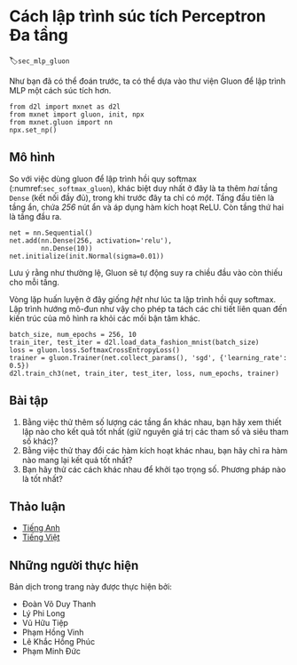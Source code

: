 <!-- ===================== Bắt đầu phần dịch===================== -->
<!-- ========================================= REVISE - BẮT ĐẦU =================================== -->

<!--
# Concise Implementation of Multilayer Perceptron
-->

# Cách lập trình súc tích Perceptron Đa tầng
:label:`sec_mlp_gluon`

<!--
As you might expect, by relying on the Gluon library, we can implement MLPs even more concisely.
-->

Như bạn đã có thể đoán trước, ta có thể dựa vào thư viện Gluon để lập trình MLP một cách súc tích hơn.

```{.python .input}
from d2l import mxnet as d2l
from mxnet import gluon, init, npx
from mxnet.gluon import nn
npx.set_np()
```

<!--
## The Model
-->

## Mô hình

<!--
As compared to our gluon implementation of softmax regression implementation (:numref:`sec_softmax_gluon`), 
the only difference is that we add *two* `Dense` (fully-connected) layers (previously, we added *one*).
The first is our hidden layer, which contains *256* hidden units and applies the ReLU activation function.
The second, is our output layer.
-->

So với việc dùng gluon để lập trình hồi quy softmax (:numref:`sec_softmax_gluon`), khác biệt duy nhất ở đây là ta thêm *hai* tầng `Dense` (kết nối đầy đủ), trong khi trước đây ta chỉ có *một*.
Tầng đầu tiên là tầng ẩn, chứa *256* nút ẩn và áp dụng hàm kích hoạt ReLU.
Còn tầng thứ hai là tầng đầu ra.

```{.python .input  n=5}
net = nn.Sequential()
net.add(nn.Dense(256, activation='relu'),
        nn.Dense(10))
net.initialize(init.Normal(sigma=0.01))
```

<!--
Note that Gluon, as usual, automatically infers the missing input dimensions to each layer.
-->

Lưu ý rằng như thường lệ, Gluon sẽ tự động suy ra chiều đầu vào còn thiếu cho mỗi tầng.

<!--
The training loop is *exactly* the same as when we implemented softmax regression.
This modularity enables us to separate matterns concerning the model architecture from orthogonal considerations.
-->

Vòng lặp huấn luyện ở đây giống *hệt* như lúc ta lập trình hồi quy softmax.
Lập trình hướng mô-đun như vậy cho phép ta tách các chi tiết liên quan đến kiến trúc của mô hình ra khỏi các mối bận tâm khác.

```{.python .input  n=6}
batch_size, num_epochs = 256, 10
train_iter, test_iter = d2l.load_data_fashion_mnist(batch_size)
loss = gluon.loss.SoftmaxCrossEntropyLoss()
trainer = gluon.Trainer(net.collect_params(), 'sgd', {'learning_rate': 0.5})
d2l.train_ch3(net, train_iter, test_iter, loss, num_epochs, trainer)
```

<!--
## Exercises
-->

## Bài tập

<!--
1. Try adding different numbers of hidden layers. What setting (keeping other parameters and hyperparameters constant) works best?
2. Try out different activation functions. Which ones work best?
3. Try different schemes for initializing the weights. What method works best?
-->

1. Bằng việc thử thêm số lượng các tầng ẩn khác nhau, bạn hãy xem thiết lập nào cho kết quả tốt nhất (giữ nguyên giá trị các tham số và siêu tham số khác)?
2. Bằng việc thử thay đổi các hàm kích hoạt khác nhau, bạn hãy chỉ ra hàm nào mang lại kết quả tốt nhất?
3. Bạn hãy thử các cách khác nhau để khởi tạo trọng số. Phương pháp nào là tốt nhất?

<!-- ===================== Kết thúc phần dịch ===================== -->

<!-- ========================================= REVISE - KẾT THÚC ===================================-->

<!--
## [Discussions](https://discuss.mxnet.io/t/2340)
-->

## Thảo luận
* [Tiếng Anh](https://discuss.mxnet.io/t/2340)
* [Tiếng Việt](https://forum.machinelearningcoban.com/c/d2l)


## Những người thực hiện
Bản dịch trong trang này được thực hiện bởi:
<!--
Tác giả của mỗi Pull Request điền tên mình và tên những người review mà bạn thấy
hữu ích vào từng phần tương ứng. Mỗi dòng một tên, bắt đầu bằng dấu `*`.

Lưu ý:
* Nếu reviewer không cung cấp tên, bạn có thể dùng tên tài khoản GitHub của họ
với dấu `@` ở đầu. Ví dụ: @aivivn.

* Tên đầy đủ của các reviewer có thể được tìm thấy tại https://github.com/aivivn/d2l-vn/blob/master/docs/contributors_info.md.
-->

* Đoàn Võ Duy Thanh
* Lý Phi Long
* Vũ Hữu Tiệp
* Phạm Hồng Vinh
* Lê Khắc Hồng Phúc
* Phạm Minh Đức